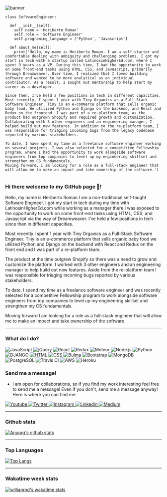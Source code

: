 <img src="https://user-images.githubusercontent.com/6291731/180018991-20c50c56-6e35-4d27-982e-3c77abb11c9d.png" alt="banner" />

```
class SoftwareEngineer:

  def __init__(self):
    self.name = 'Heriberto Roman'
    self.role = 'Software Engineer'
    self.programing_language = ['Python', 'Javascript']

  def about_me(self):
    print('Hello, my name is Heriberto Roman. I am a self-starter and comfortable dealing with ambiguity and challenging problems. I got my start in tech with a startup called LatinosinHigherEd.com, where I spent 9 years as a VP. During this time, I had the opportunity to work on some front-end tasks using HTML, CSS, and Javascript, primarily through Dreamweaver. Over time, I realized that I loved building software and wanted to be more analytical as an individual contributor. As a result, I sought out mentorship to help start my career as a developer.

Since then, I've held a few positions in tech in different capacities. Most recently, I spent 1 year with Tiny Organics as a Full-Stack Software Engineer. Tiny is an e-commerce platform that sells organic baby food. We utilized Python and Django on the backend, and React and Redux on the frontend. I was part of a re-platform team, as the product had outgrown Shopify and required growth and customization. Collaborating with 3 other engineers and an engineering manager, I helped build out new features. In addition to the re-platform team, I was responsible for triaging incoming bugs from the legacy codebase reported by various stakeholders.

To date, I have spent my time as a freelance software engineer working on several projects. I was also selected for a competitive Fellowship program, where I had the opportunity to work alongside software engineers from top companies to level up my engineering skillset and strengthen my CS fundamentals.
Moving forward, I am looking for a role as a full-stack engineer that will allow me to make an impact and take ownership of the software.')


```

### Hi there welcome to my GitHub page 👋!

Hello, my name is Heriberto Roman I am a non-traditional self-taught Software Engineer. I got my start in tech during my time with LatinosinHigherEd.com while working as a manager there I was exposed to the opportunity to work on some front-end tasks using HTML, CSS, and Javascript via the way of Dreamweaver. I’ve held a few positions in tech since then in different capacities.

Most recently I spent 1 year with Tiny Organics as a Full-Stack Software Engineer. Tiny is an e-commerce platform that sells organic baby food we utilized Python and Django on the backend with React and Redux on the front end and I was part of a re-platform team.

The product at the time outgrew Shopify so there was a need to grow and customize the platform. I worked with 3 other engineers and an engineering manager to help build out new features. Aside from the re-platform team I was responsible for triaging incoming bugs reported by various stakeholders.

To date, I spend my time as a freelance software engineer and was recently selected for a competitive Fellowship program to work alongside software engineers from top companies to level up my engineering skillset and strengthen my CS fundamentals.

Moving forward I am looking for a role as a full-stack engineer that will allow me to make an impact and take ownership of the software.

---
 
### What do I do?

<p>
  <img alt="JavaScript" src="https://img.shields.io/badge/JavaScript-F7DF1E?logo=javascript&logoColor=white&style=for-the-badge" />
  <img alt="jQuery" src="https://img.shields.io/badge/jQuery-0769AD?logo=jquery&logoColor=white&style=for-the-badge" />
  <img alt="React" src="https://img.shields.io/badge/React-61DAFB?logo=react&logoColor=white&style=for-the-badge" />
  <img alt="Redux" src="https://img.shields.io/badge/Redux-764ABC?logo=redux&logoColor=white&style=for-the-badge" />
  <img alt="Meteor" src="https://img.shields.io/badge/Meteor-DE4F4F?logo=meteor&logoColor=white&style=for-the-badge" />
  <img alt="Node.js" src="https://img.shields.io/badge/Node.js-339933?logo=node.js&logoColor=white&style=for-the-badge" />
  <img alt="Python" src="https://img.shields.io/badge/python-22496A?logo=python&logoColor=white&style=for-the-badge" />
  <img alt="DJANGO" src="https://img.shields.io/badge/django-0B4B33?logo=django&logoColor=white&style=for-the-badge" />
  <img alt="HTML" src="https://img.shields.io/badge/HTML-E34F26?logo=html5&logoColor=white&style=for-the-badge" />
  <img alt="CSS" src="https://img.shields.io/badge/CSS-1572B6?logo=css3&logoColor=white&style=for-the-badge" />
  <img alt="Bulma" src="https://img.shields.io/badge/Bulma-00D1B2?logo=bulma&logoColor=white&style=for-the-badge" />
  <img alt="Bootstrap" src="https://img.shields.io/badge/bootstrap-7952B2?logo=bootstrap&logoColor=white&style=for-the-badge" />
  <img alt="MongoDB" src="https://img.shields.io/badge/MongoDB-47A248?logo=mongodb&logoColor=white&style=for-the-badge" />
  <img alt="PostgreSQL" src="https://img.shields.io/badge/PostgreSQL-336791?logo=postgresql&logoColor=white&style=for-the-badge" />
  <img alt="Travis CI" src="https://img.shields.io/badge/TravisCI-3EAAAF?logo=travis&logoColor=white&style=for-the-badge" />
  <img alt="AWS" src="https://img.shields.io/badge/AmazonAWS-232F3E?logo=amazon&logoColor=white&style=for-the-badge" />
  <img alt="Heroku" src="https://img.shields.io/badge/heroku-624888?logo=heroku&logoColor=white&style=for-the-badge" />
<p>
 
### Send me a message!

- I am open for collaborations, so if you find my work interesting feel free to send me a message! Even if you don't, send me a message anyway! Here is where you can find me:

<p>
  <a target="_blank" href="https://www.youtube.com/channel/UCWLLLB21WpFoNklfx1et25A">
    <img alt="Youtube" src="https://img.shields.io/badge/youtube-FF0000?logo=youtube&logoColor=white&style=for-the-badge" />
  </a>
  <a target="_blank" href="https://twitter.com/hroman_codes">
    <img alt="Twitter" src="https://img.shields.io/badge/Twitter-1DA1F2?logo=twitter&logoColor=white&style=for-the-badge" />
  </a>
  <a target="_blank" href="https://www.instagram.com/hroman_codes/">
    <img alt="Instagram" src="https://img.shields.io/badge/Instagram-E4405F?logo=instagram&logoColor=white&style=for-the-badge" />
  </a>
  <a target="_blank" href="https://www.linkedin.com/in/heribertoroman/">
    <img alt="Linkedin" src="https://img.shields.io/badge/linkedin-0077B5?logo=linkedin&logoColor=white&style=for-the-badge" />
  </a>
   <a target="_blank" href="https://hroman-codes.medium.com/">
    <img alt="Medium" src="https://img.shields.io/badge/medium-%2312100E.svg?&style=for-the-badge&logo=medium&logoColor=white" />
   </a>
</p>

---

### Github stats

[![Anurag's github stats](https://github-readme-stats.vercel.app/api?username=hroman-codes&show_icons=true&theme=radical)](https://github.com/anuraghazra/github-readme-stats)

---

### Top Languages

[![Top Langs](https://github-readme-stats.vercel.app/api/top-langs/?username=hroman-codes)](https://github.com/anuraghazra/github-readme-stats)

---

### Wakatime week stats

[![willianrod's wakatime stats](https://github-readme-stats.vercel.app/api/wakatime?username=hroman_codes)](https://github.com/anuraghazra/github-readme-stats)

